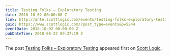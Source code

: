 ```yaml
---
title: Testing Folks – Exploratory Testing
date: 2018-10-02 00:00:00 Z
link: http://ante.scottlogic.com/events/testing-folks-exploratory-testing/
guid: https://www.scottlogic.com/?post_type=events&p=5244
eventDate: 2018-10-02 00:00:00 Z
pubDateTime: 2018-08-22 09:37:19 Z
---
```


<p>The post <a rel="nofollow" href="http://ante.scottlogic.com/events/testing-folks-exploratory-testing/">Testing Folks &#8211; Exploratory Testing</a> appeared first on <a rel="nofollow" href="http://ante.scottlogic.com">Scott Logic</a>.</p>